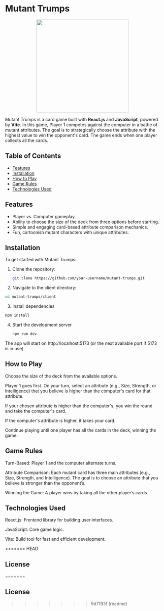 # Mutant Trumps

<p align="center">
  <img src="https://github.com/user-attachments/assets/1df38f6b-0dd5-41e1-a5e8-9cc153487f06" width="300">
</p>

Mutant Trumps is a card game built with **React.js** and **JavaScript**, powered by **Vite**. In this game, Player 1 competes against the computer in a battle of mutant attributes. The goal is to strategically choose the attribute with the highest value to win the opponent's card. The game ends when one player collects all the cards.

## Table of Contents

- [Features](#features)
- [Installation](#installation)
- [How to Play](#how-to-play)
- [Game Rules](#game-rules)
- [Technologies Used](#technologies-used)

## Features

- Player vs. Computer gameplay.
- Ability to choose the size of the deck from three options before starting.
- Simple and engaging card-based attribute comparison mechanics.
- Fun, cartoonish mutant characters with unique attributes.

## Installation

To get started with Mutant Trumps:

1. Clone the repository:
   ```bash
   git clone https://github.com/your-username/mutant-trumps.git
   ```
   
2. Navigate to the client directory:
  ```bash
  cd mutant-trumps/client
  ```
3. Install dependencies
  ```bash
  npm install
  ```
4. Start the development server
   ```bash
   npm run dev
   ```

The app will start on http://localhost:5173 (or the next available port if 5173 is in use).

## How to Play
Choose the size of the deck from the available options.

Player 1 goes first. On your turn, select an attribute (e.g., Size, Strength, or Intelligence) that you believe is higher than the computer's card for that attribute.

If your chosen attribute is higher than the computer's, you win the round and take the computer's card.

If the computer's attribute is higher, it takes your card.

Continue playing until one player has all the cards in the deck, winning the game.

## Game Rules
Turn-Based: Player 1 and the computer alternate turns.

Attribute Comparison: Each mutant card has three main attributes (e.g., Size, Strength, and Intelligence). The goal is to choose an attribute that you believe is stronger than the opponent’s.

Winning the Game: A player wins by taking all the other player’s cards.

## Technologies Used
React.js: Frontend library for building user interfaces.

JavaScript: Core game logic.

Vite: Build tool for fast and efficient development.

<<<<<<< HEAD
## License
=======
## License
>>>>>>> 9d7193f (readme)
